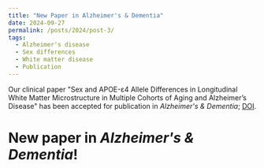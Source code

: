 ```yaml
---
title: "New Paper in Alzheimer's & Dementia"
date: 2024-09-27
permalink: /posts/2024/post-3/
tags:
  - Alzheimer's disease
  - Sex differences
  - White matter disease 
  - Publication 
---
```


Our clinical paper "Sex and APOE-ε4 Allele Differences in Longitudinal White Matter Microstructure in Multiple Cohorts of Aging and Alzheimer’s Disease" has been accepted for 
publication in *Alzheimer's & Dementia*; [DOI](https://doi.org/10.1002/alz.14343). 

New paper in *Alzheimer's & Dementia*!
=====


